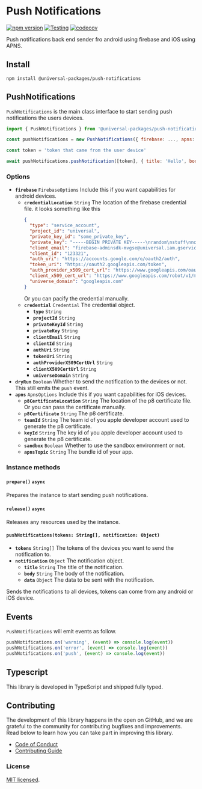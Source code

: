 # Push Notifications

[![npm version](https://badge.fury.io/js/@universal-packages%2Fpush-notifications.svg)](https://www.npmjs.com/package/@universal-packages/push-notifications)
[![Testing](https://github.com/universal-packages/universal-push-notifications/actions/workflows/testing.yml/badge.svg)](https://github.com/universal-packages/universal-push-notifications/actions/workflows/testing.yml)
[![codecov](https://codecov.io/gh/universal-packages/universal-push-notifications/branch/main/graph/badge.svg?token=CXPJSN8IGL)](https://codecov.io/gh/universal-packages/universal-push-notifications)

Push notifications back end sender fro android using firebase and iOS using APNS.

## Install

```shell
npm install @universal-packages/push-notifications
```

## PushNotifications

`PushNotifications` is the main class interface to start sending push notifications the users devices.

```js
import { PushNotifications } from '@universal-packages/push-notifications'

const pushNotifications = new PushNotifications({ firebase: ..., apns: ... })

const token = 'token that came from the user device'

await pushNotifications.pushNotification([token], { title: 'Hello', body: 'World' })

```

### Options

- **`firebase`** `FirebaseOptions`
  Include this if you want capabilities for android devices.
  - **`credentialLocation`** `String`
    The location of the firebase credential file. it looks something like this
    ```json
    {
      "type": "service_account",
      "project_id": "universal",
      "private_key_id": "some_private_key",
      "private_key": "-----BEGIN PRIVATE KEY-----\nrandom\nstuff\nnonetheless\nrandom\nstuff\nnonetheless\n-----END PRIVATE KEY-----\n",
      "client_email": "firebase-adminsdk-mvgse@universal.iam.gserviceaccount.com",
      "client_id": "123321",
      "auth_uri": "https://accounts.google.com/o/oauth2/auth",
      "token_uri": "https://oauth2.googleapis.com/token",
      "auth_provider_x509_cert_url": "https://www.googleapis.com/oauth2/v1/certs",
      "client_x509_cert_url": "https://www.googleapis.com/robot/v1/metadata/x509/firebase-adminsdk-mvgse%universal.iam.gserviceaccount.com",
      "universe_domain": "googleapis.com"
    }
    ```
    Or you can pacify the credential manually.
  - **`credential`** `Credential`
    The credential object.
    - **`type`** `String`
    - **`projectId`** `String`
    - **`privateKeyId`** `String`
    - **`privateKey`** `String`
    - **`clientEmail`** `String`
    - **`clientId`** `String`
    - **`authUri`** `String`
    - **`tokenUri`** `String`
    - **`authProviderX509CertUrl`** `String`
    - **`clientX509CertUrl`** `String`
    - **`universeDomain`** `String`
- **`dryRun`** `Boolean`
  Whether to send the notification to the devices or not. This still emits the `push` event.
- **`apns`** `ApnsOptions`
  Include this if you want capabilities for iOS devices.
  - **`p8CertificateLocation`** `String`
    The location of the p8 certificate file. Or you can pass the certificate manually.
  - **`p8Certificate`** `String`
    The p8 certificate.
  - **`teamId`** `String`
    The team id of you apple developer account used to generate the p8 certificate.
  - **`keyId`** `String`
    The key id of you apple developer account used to generate the p8 certificate.
  - **`sandbox`** `Boolean`
    Whether to use the sandbox environment or not.
  - **`apnsTopic`** `String`
    The bundle id of your app.

### Instance methods

#### **`prepare()`** **`async`**

Prepares the instance to start sending push notifications.

#### **`release()`** **`async`**

Releases any resources used by the instance.

#### **`pushNotifications(tokens: String[], notification: Object)`**

- **`tokens`** `String[]`
  The tokens of the devices you want to send the notification to.
- **`notification`** `Object`
  The notification object.
  - **`title`** `String`
    The title of the notification.
  - **`body`** `String`
    The body of the notification.
  - **`data`** `Object`
    The data to be sent with the notification.

Sends the notifications to all devices, tokens can come from any android or iOS device.

## Events

`PushNotifications` will emit events as follow.

```js
pushNotifications.on('warning', (event) => console.log(event))
pushNotifications.on('error', (event) => console.log(event))
pushNotifications.on('push', (event) => console.log(event))
```

## Typescript

This library is developed in TypeScript and shipped fully typed.

## Contributing

The development of this library happens in the open on GitHub, and we are grateful to the community for contributing bugfixes and improvements. Read below to learn how you can take part in improving this library.

- [Code of Conduct](./CODE_OF_CONDUCT.md)
- [Contributing Guide](./CONTRIBUTING.md)

### License

[MIT licensed](./LICENSE).
